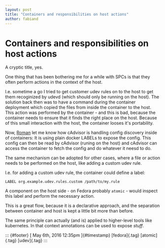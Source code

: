 ```yaml
---
layout: post
title: "Containers and responsibilities on host actions"
author: fabiand
---
```



Containers and responsibilities on host actions
===============================================

A cryptic title, yes.

One thing that has been bothering me for a while with SPCs is that they
often perform actions in the context of the host.

I.e. sometime a go I tried to get customer udev rules on to the host to
get them recoginized by udevd (which should only be running on the
host). The solution back then was to have a command during the container
deployment which copied the files from inside the container to the host.
This action was performed by the container - and this is bad, because
the container needs to ensure that it finds the right place on the host.
Because of this small interaction with the host, the container looses
it's portability.

Now, [Roman](https://github.com/rmohr/) let me know how cAdvisor is
handling config discovery inside of containers: It is using plain docker
LABELs to expose the config. This config can then be read by cAdvisor
(runing on the host) and cAdvisor can access the container to fetch the
config and do whatever it neesd to do.

The same mechanism can be adopted for other cases, where a file or
action needs to be performed on the host, like adding a custom udev
rule.

I.e. for adding a custom udev rule, the container could define a label:

    LABEL org.example.udev.rules.custom /path/to/my.rule

A component on the host side - on Fedora probably `atomic` - would
inspect this label and perform the necessary action.

This is a great flow, because it is a declarative approach, and the
separation between container and host is kept a little bit more than
before.

The same principle can actually (and is) applied to higher-level tools
like kubernetes. In that context annotations can be used to expose
*stuff*.

::: {#footer}
[ May 6th, 2016 12:35pm ]{#timestamp} [fedora]{.tag} [atomic]{.tag}
[udev]{.tag}
:::

